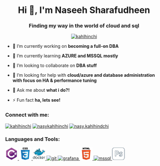 <h1 align="center">Hi 👋, I'm Naseeh Sharafudheen</h1>
<h3 align="center">Finding my way in the world of cloud and sql</h3>

<!--<p align="left"> <img src="https://komarev.com/ghpvc/?username=kahlhinchi&label=Profile%20views&color=0e75b6&style=flat" alt="kahlhinchi" /> </p> -->

<p align="center"> <a href="https://github.com/ryo-ma/github-profile-trophy"><img src="https://github-profile-trophy.vercel.app/?username=kahlhinchi" alt="kahlhinchi" /></a> </p>
<!--<p align="right"> <a href="https://twitter.com/kahlhinchi" target="blank"><img src="https://img.shields.io/twitter/follow/kahlhinchi?logo=twitter&style=for-the-badge" alt="kahlhinchi" /></a> </p> -->


- 🔭 I’m currently working on **becoming a full-on DBA**

- 🌱 I’m currently learning **AZURE and MSSQL mostly**

- 👯 I’m looking to collaborate on **DBA stuff**

- 🤝 I’m looking for help with **cloud/azure and database administration with focus on HA & performance tuning**

- 💬 Ask me about **what i do?!**

- ⚡ Fun fact **ha, lets see!**

<h3 align="left">Connect with me:</h3>
<p align="left">
<a href="https://twitter.com/kahlhinchi" target="blank"><img align="center" src="https://cdn.jsdelivr.net/npm/simple-icons@3.0.1/icons/twitter.svg" alt="kahlhinchi" height="30" width="40" /></a>
<a href="https://linkedin.com/in/nasykahlhinchi" target="blank"><img align="center" src="https://cdn.jsdelivr.net/npm/simple-icons@3.0.1/icons/linkedin.svg" alt="nasykahlhinchi" height="30" width="40" /></a>
<a href="https://instagram.com/nasy.kahlhindchi" target="blank"><img align="center" src="https://cdn.jsdelivr.net/npm/simple-icons@3.0.1/icons/instagram.svg" alt="nasy.kahlhindchi" height="30" width="40" /></a>
</p>

<h3 align="left">Languages and Tools:</h3>
<p align="left"> <a href="https://www.w3schools.com/cs/" target="_blank"> <img src="https://raw.githubusercontent.com/devicons/devicon/master/icons/csharp/csharp-original.svg" alt="csharp" width="40" height="40"/> </a> <a href="https://www.w3schools.com/css/" target="_blank"> <img src="https://raw.githubusercontent.com/devicons/devicon/master/icons/css3/css3-original-wordmark.svg" alt="css3" width="40" height="40"/> </a> <a href="https://www.docker.com/" target="_blank"> <img src="https://raw.githubusercontent.com/devicons/devicon/master/icons/docker/docker-original-wordmark.svg" alt="docker" width="40" height="40"/> </a> <a href="https://git-scm.com/" target="_blank"> <img src="https://www.vectorlogo.zone/logos/git-scm/git-scm-icon.svg" alt="git" width="40" height="40"/> </a> <a href="https://grafana.com" target="_blank"> <img src="https://www.vectorlogo.zone/logos/grafana/grafana-icon.svg" alt="grafana" width="40" height="40"/> </a> <a href="https://www.w3.org/html/" target="_blank"> <img src="https://raw.githubusercontent.com/devicons/devicon/master/icons/html5/html5-original-wordmark.svg" alt="html5" width="40" height="40"/> </a> <a href="https://www.microsoft.com/en-us/sql-server" target="_blank"> <img src="https://cdn.worldvectorlogo.com/logos/microsoft-sql-server.svg" alt="mssql" width="40" height="40"/> </a> <a href="https://www.photoshop.com/en" target="_blank"> <img src="https://raw.githubusercontent.com/devicons/devicon/master/icons/photoshop/photoshop-line.svg" alt="photoshop" width="40" height="40"/> </a> </p>
<!--
<p><img align="left" src="https://github-readme-stats.vercel.app/api/top-langs?username=kahlhinchi&show_icons=true&locale=en&layout=compact" alt="kahlhinchi" /></p>-->
<!--
<p>&nbsp;<img align="center" src="https://github-readme-stats.vercel.app/api?username=kahlhinchi&show_icons=true&locale=en" alt="kahlhinchi" /></p> -->
<!--
<p><img align="center" src="https://github-readme-streak-stats.herokuapp.com/?user=kahlhinchi&" alt="kahlhinchi" /></p> -->
